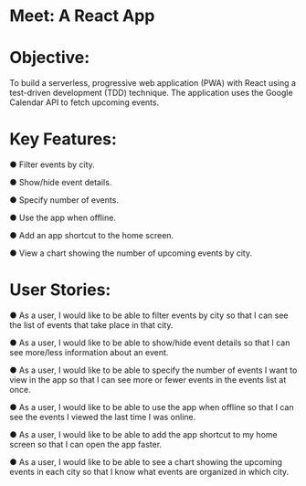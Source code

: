 # Meet: A React App

# Objective:

To build a serverless, progressive web application (PWA) with React using a
test-driven development (TDD) technique. The application uses the Google
Calendar API to fetch upcoming events.

# Key Features:

● Filter events by city.

● Show/hide event details.

● Specify number of events.

● Use the app when offline.

● Add an app shortcut to the home screen.

● View a chart showing the number of upcoming events by city.

# User Stories:

● As a user, I would like to be able to filter events by city so that I can see the list of events that
take place in that city.

● As a user, I would like to be able to show/hide event details so that I can see more/less
information about an event.

● As a user, I would like to be able to specify the number of events I want to view in the app so
that I can see more or fewer events in the events list at once.

● As a user, I would like to be able to use the app when offline so that I can see the events I
viewed the last time I was online.

● As a user, I would like to be able to add the app shortcut to my home screen so that I can
open the app faster.

● As a user, I would like to be able to see a chart showing the upcoming events in each city so
that I know what events are organized in which city.

